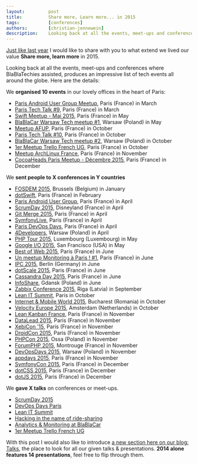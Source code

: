 ```yaml
---
layout:         post
title:          Share more, Learn more... in 2015
tags:           [conferences]
authors:        [christian-jennewein]
description:    Looking back at all the events, meet-ups and conferences where BlaBlaTechies assisted in 2015
---
```


[Just like last year](/blog/share-more-learn-more-in-2014/) I would like to share with you to what extend we lived our 
value **Share more, learn more** in 2015.

Looking back at all the events, meet-ups and conferences where BlaBlaTechies assisted, produces an impressive list of
tech events all around the globe. Here are the details:


We **organised 10 events** in our lovely offices in the heart of Paris:

* [Paris Android User Group Meetup](http://www.meetup.com/fr/Android-Paris/events/220665795/), Paris (France) in March
* [Paris Tech Talk #9](http://www.meetup.com/fr/Paris-Tech-Talks/events/220864966/), Paris (France) in March
* [Swift Meetup - Mai 2015](http://www.meetup.com/fr/swiftparis/events/221991222/?eventId=221991222), Paris (France) in May
* [BlaBlaCar Warsaw Tech meetup #1](http://www.meetup.com/fr/BlaBlaCar-Warsaw-Tech-Group/events/221522452/), Warsaw (Poland) in May
* [Meetup AFUP](http://paris.afup.org/2015/09/29/rendez-vous-afup-paris-le-6-octobre-2015-moteurs-de-template/), Paris (France) in October
* [Paris Tech Talk #10](http://www.meetup.com/fr/Paris-Tech-Talks/events/225581738/), Paris (France) in October
* [BlaBlaCar Warsaw Tech meetup #2](http://www.meetup.com/fr/BlaBlaCar-Warsaw-Tech-Group/events/225738888/), Warsaw (Poland) in October
* [1er Meetup Trello French UG](http://www.meetup.com/fr/Trello-France-User-Group/events/226016405/), Paris (France) in October
* [Meetup ArchLinux France](http://blog.alteroot.org/articles/2015-11-11/compte-rendu-meetup-archlinux-france.html), Paris (France) in November
* [CocoaHeads Paris Meetup - Décembre 2015](http://www.meetup.com/fr/CocoaHeads-Paris/events/220275109/?eventId=220275109), Paris (France) in December

We **sent people to X conferences in Y countries** 

* [FOSDEM 2015](https://archive.fosdem.org/2015/), Brussels (Belgium) in January
* [dotSwift](http://www.dotswift.io/), Paris (France) in February
* [Paris Android User Group](http://www.meetup.com/fr/Android-Paris/events/221219328/), Paris (France) in April
* [ScrumDay 2015](http://scrumday.fr/), Disneyland (France) in April
* [Git Merge 2015](http://git-merge.com/), Paris (France) in April
* [SymfonyLive](http://paris2015.live.symfony.com/), Paris (France) in April
* [Paris DevOps Days](http://www.devopsdays.org/events/2015-paris/), Paris (France) in April
* [4Developers](http://4developers.org.pl/en/), Warsaw (Poland) in April
* [PHP Tour 2015](http://www.afup.org/pages/phptourluxembourg2015/), Luxembourg (Luxembourg) in May
* [Google I/O 2015](https://events.google.com/io2015/), San Francisco (USA) in May
* [Best of Web 2015](http://bestofweb.paris/), Paris (France) in June
* [Un meetup Monitoring à Paris ! #1](http://www.meetup.com/fr/Paris-Monitoring/events/222658372/), Paris (France) in June
* [IPC 2015](https://phpconference.com/2015se/en/overview), Berlin (Germany) in June
* [dotScale 2015](http://www.dotscale.io/), Paris (France) in June
* [Cassandra Day 2015](https://cassandradayparis2015.sched.org/), Paris (France) in June
* [InfoShare](https://infoshare.pl/), Gdansk (Poland) in June
* [Zabbix Conference 2015](http://www.zabbix.com/conference2015.php), Riga (Latvia) in September
* [Lean IT Summit](http://www.lean-it-summit.com/), Paris in October
* [Internet & Mobile World 2015](http://www.imworld.ro/), Bucharest (Romania) in October
* [Velocity Europe 2015](http://conferences.oreilly.com/velocity/devops-web-performance-eu-2015), Amsterdam (Netherlands) in October
* [Lean Kanban France](http://leankanban.fr/), Paris (France) in November
* [DataLead 2015](http://www.datalead2015.com/), Paris (France) in November
* [XebiCon '15](http://www.xebicon.fr), Paris (France) in November
* [DroidCon 2015](http://droidcon.fr/), Paris (France) in November
* [PHPCon 2015](https://www.phpcon.pl/2015/pl/), Ossa (Poland) in November
* [ForumPHP 2015](http://event.afup.org/forum-php-2015/), Montrouge (France) in November
* [DevOpsDays 2015](http://www.devopsdays.org/events/2015-warsaw/), Warsaw (Poland) in November
* [appdays 2015](http://www.appdays.fr/2015/), Paris (France) in November
* [SymfonyCon 2015](http://pariscon2015.symfony.com/), Paris (France) in December
* [dotCSS 2015](http://www.dotcss.io/), Paris (France) in December
* [dotJS 2015](http://www.dotjs.io/), Paris (France) in December

  
We **gave X talks** on conferences or meet-ups.

* [ScrumDay 2015](/talks/#scrumday-2015)
* [DevOps Days Paris](/talks/#devopsdays-2015)
* [Lean IT Summit](/talks/#lean-it-summit-2015)
* [Hacking in the name of ride-sharing](/talks/#hacking-in-the-name-of-ride-sharing)
* [Analytics & Monitoring at BlaBlaCar](/talks/#appdays-2015)
* [1er Meetup Trello French UG](/talks/#trello-meetup-2015)


With this post I would also like to introduce <a href="/talks">a new section here on our blog: Talks</a>, the place to 
look for all our given talks & presentations. **2014 alone features 14 presentations**, feel free to flip through them.